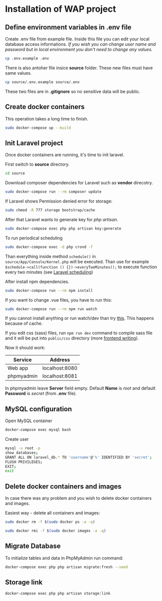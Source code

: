 # Installation of WAP project

## Define environment variables in .env file

Create .env file from example file. Inside this file you can edit your local database access informations. *If you wish you can change user name and password but in local environment you don't need to change any values.*

``` bash
cp .env.example .env
```

There is also antoher file insice **source** folder. These new files must have same values. 

``` bash
cp source/.env.example source/.env
```

These two files are in **.gitignore** so no sensitive data will be public.



## Create docker containers

This operation takes a long time to finish.
``` bash
sudo docker-compose up --build
```

## Init Laravel project

Once docker containers are running, it's time to init laravel. 

First switch to **source** directory.

``` bash
cd source
```

Download composer dependencies for Laravel such as **vendor** direcotry.

``` bash
sudo docker-compose run --rm composer update
```

If Laravel shows Permission denied error for storage:
``` bash
sudo chmod -R 777 storage bootstrap/cache
```

After that Laravel wants to generate key for *php artisan*.

``` bash
sudo docker-compose exec php php artisan key:generate
```

To run periodical scheduling
 ``` bash
sudo docker-compose exec -d php crond -f
```

Than everything inside method `schedule()` in `source/App/Console/Kernel.php` will be executed. Than use for example `$schedule->call(function () {})->everyTwoMinutes();` to execute function every two minutes (see [Laravel scheduling](https://laravel.com/docs/8.x/scheduling))

After install npm dependencies.

``` bash
sudo docker-compose run --rm npm install
```


If you want to change .vue files, you have to run this:

``` bash
sudo docker-compose run --rm npm run watch
```

If you cannot install anything or run watch/dev than try [this](https://github.com/JeffreyWay/laravel-mix/issues/1072). This happens because of cache.


<!--
Next you must install the frontend scaffolding (Bootstrap and Vue.js). ("Yes" for commands with `--auth`):
``` bash
php artisan ui bootstrap
php artisan ui vue
php artisan ui bootstrap --auth
php artisan ui vue --auth
```

Next you must install project frontend dependencies:
``` bash
npm install
```
-->

If you edit css (sass) files, run `npm run dev` command to compile sass file and it will be put into `public/css` directory (more [frontend writing](https://laravel.com/docs/7.x/frontend#writing-css)). 


Now it should work:

Service | Address
------- | -------
Web app | localhost:8080
phpmyadmin | localhost:8081

In phpmyadmin leave **Server** field empty. Default **Name** is *root* and default **Password** is *secret* (from **.env** file).


## MySQL configuration

Open MySQL container
``` bash
docker-compose exec mysql bash
```

Create user
``` bash
mysql -u root -p
show databases;
GRANT ALL ON laravel_db.* TO 'username'@'%' IDENTIFIED BY 'secret';
FLUSH PRIVILEGES;
EXIT;
exit
```

## Delete docker containers and images

In case there was any problem and you wish to delete docker containers and images.

Easiest way - delete all containers and images:

``` bash
sudo docker rm -f $(sudo docker ps -a -q)
```

``` bash
sudo docker rmi -f $(sudo docker images -a -q)
```


## Migrate Database

To initialize tables and data in PhpMyAdmin run command: 

``` bash
docker-compose exec php php artisan migrate:fresh --seed
```

## Storage link
``` bash
docker-compose exec php php artisan storage:link
```
